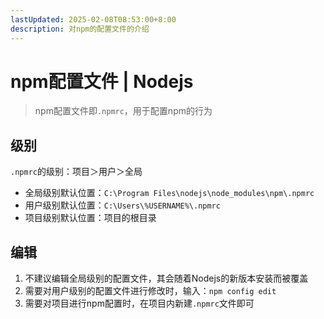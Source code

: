 ```yaml
---
lastUpdated: 2025-02-08T08:53:00+8:00
description: 对npm的配置文件的介绍
---
```


# npm配置文件 | Nodejs

> npm配置文件即`.npmrc`，用于配置npm的行为

## 级别

`.npmrc`的级别：项目＞用户＞全局

- 全局级别默认位置：`C:\Program Files\nodejs\node_modules\npm\.npmrc`
- 用户级别默认位置：`C:\Users\%USERNAME%\.npmrc`
- 项目级别默认位置：项目的根目录

## 编辑

1. 不建议编辑全局级别的配置文件，其会随着Nodejs的新版本安装而被覆盖
2. 需要对用户级别的配置文件进行修改时，输入：`npm config edit`
3. 需要对项目进行npm配置时，在项目内新建`.npmrc`文件即可
